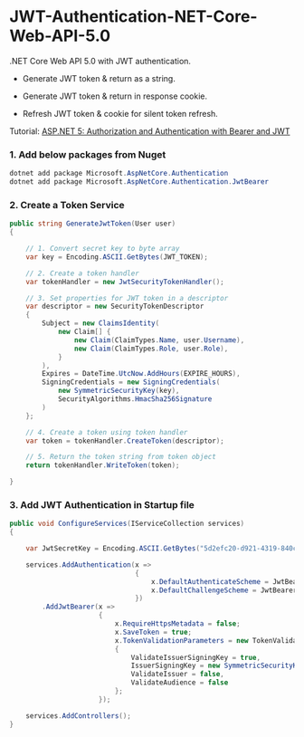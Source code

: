 # JWT-Authentication-NET-Core-Web-API-5.0

.NET Core Web API 5.0 with JWT authentication.

- Generate JWT token & return as a string.

- Generate JWT token & return in response cookie.

- Refresh JWT token & cookie for silent token refresh.

  

Tutorial: [ASP.NET 5: Authorization and Authentication with Bearer and JWT](https://levelup.gitconnected.com/asp-net-5-authorization-and-authentication-with-bearer-and-jwt-2d0cef85dc5d)



### 1. Add below packages from Nuget

```c#
dotnet add package Microsoft.AspNetCore.Authentication 
dotnet add package Microsoft.AspNetCore.Authentication.JwtBearer
```



### 2. Create a Token Service

```c#
public string GenerateJwtToken(User user)
{

    // 1. Convert secret key to byte array
    var key = Encoding.ASCII.GetBytes(JWT_TOKEN);

    // 2. Create a token handler
    var tokenHandler = new JwtSecurityTokenHandler();

    // 3. Set properties for JWT token in a descriptor
    var descriptor = new SecurityTokenDescriptor
    {
        Subject = new ClaimsIdentity(
            new Claim[] {
                new Claim(ClaimTypes.Name, user.Username),
                new Claim(ClaimTypes.Role, user.Role),
            }
        ),
        Expires = DateTime.UtcNow.AddHours(EXPIRE_HOURS),
        SigningCredentials = new SigningCredentials(
            new SymmetricSecurityKey(key), 
            SecurityAlgorithms.HmacSha256Signature
        )
    };

    // 4. Create a token using token handler
    var token = tokenHandler.CreateToken(descriptor);

    // 5. Return the token string from token object
    return tokenHandler.WriteToken(token);

}
```



### 3. Add JWT Authentication in Startup file

```c#
public void ConfigureServices(IServiceCollection services)
{

    var JwtSecretKey = Encoding.ASCII.GetBytes("5d2efc20-d921-4319-840c-053e8c6c120b");

    services.AddAuthentication(x =>
                               {
                                   x.DefaultAuthenticateScheme = JwtBearerDefaults.AuthenticationScheme;
                                   x.DefaultChallengeScheme = JwtBearerDefaults.AuthenticationScheme;
                               })
        .AddJwtBearer(x =>
                      {
                          x.RequireHttpsMetadata = false;
                          x.SaveToken = true;
                          x.TokenValidationParameters = new TokenValidationParameters
                          {
                              ValidateIssuerSigningKey = true,
                              IssuerSigningKey = new SymmetricSecurityKey(JwtSecretKey),
                              ValidateIssuer = false,
                              ValidateAudience = false
                          };
                      });

    services.AddControllers();
}
```

